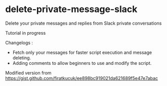 # delete-private-message-slack
Delete your private messages and replies from Slack private conversations

Tutorial in progress


Changelogs :
- Fetch only your messages for faster script execution and message deleting.
- Adding comments to allow beginners to use and modify the script.

Modified version from https://gist.github.com/firatkucuk/ee898bc919021da621689f5e47e7abac

